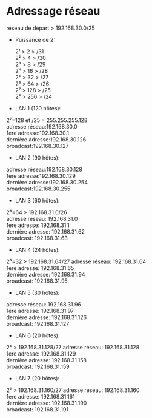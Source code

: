 # Adressage réseau
réseau de départ > 192.168.30.0/25  

+ Puissance de 2:

  2¹ > 2    > /31  
  2² > 4    > /30  
  2³ > 8    > /29  
  2⁴ > 16   > /28  
  2⁵ > 32   > /27  
  2⁶ > 64   > /26  
  2⁷ > 128  > /25  
  2⁸ > 256  > /24  

+ LAN 1 (120 hôtes):

2⁷=128
et /25 = 255.255.255.128  
adresse réseau:192.168.30.0    
1ere adresse:192.168.30.1    
dernière adresse:192.168.30.126    
broadcast:192.168.30.127    

+ LAN 2 (90 hôtes):

adresse réseau:192.168.30.128  
1ere adresse:192.168.30.129   
dernière adresse:192.168.30.254  
broadcast:192.168.30.255

+ LAN 3 (60 hôtes):

2⁶=64 > 192.168.31.0/26  
adresse réseau: 192.168.31.0  
1ere adresse: 192.168.31.1  
dernière adresse: 192.168.31.62  
broadcast: 192.168.31.63

+ LAN 4 (24 hôtes):

2⁵=32 > 192.168.31.64/27
adresse réseau: 192.168.31.64  
1ere adresse: 192.168.31.65  
dernière adresse: 192.168.31.94  
broadcast: 192.168.31.95  

+ LAN 5 (30 hôtes):

adresse réseau: 192.168.31.96  
1ere adresse: 192.168.31.97  
dernière adresse: 192.168.31.126  
broadcast: 192.168.31.127

+ LAN 6 (20 hôtes):

2⁵ > 192.168.31.128/27
adresse réseau: 192.168.31.128  
1ere adresse: 192.168.31.129  
dernière adresse: 192.168.31.158  
broadcast: 192.168.31.159

+ LAN 7 (20 hôtes):

2⁵ > 192.168.31.160/27
adresse réseau: 192.168.31.160  
1ere adresse: 192.168.31.161  
dernière adresse: 192.168.31.190  
broadcast: 192.168.31.191
